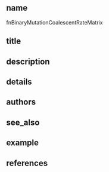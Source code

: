 ## name
fnBinaryMutationCoalescentRateMatrix
## title
## description
## details
## authors
## see_also
## example
## references
